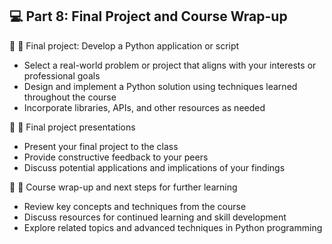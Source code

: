 ## 💻 Part 8: Final Project and Course Wrap-up

🔹 🌟 Final project: Develop a Python application or script
  - Select a real-world problem or project that aligns with your interests or professional goals
  - Design and implement a Python solution using techniques learned throughout the course
  - Incorporate libraries, APIs, and other resources as needed

🔹 🎤 Final project presentations
  - Present your final project to the class
  - Provide constructive feedback to your peers
  - Discuss potential applications and implications of your findings

🔹 🎉 Course wrap-up and next steps for further learning
  - Review key concepts and techniques from the course
  - Discuss resources for continued learning and skill development
  - Explore related topics and advanced techniques in Python programming
